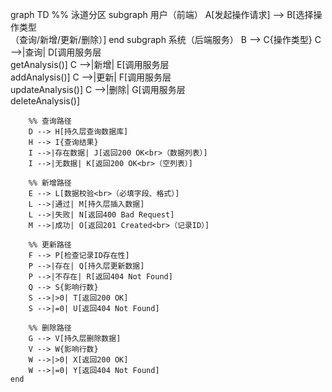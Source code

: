 graph TD
    %% 泳道分区
    subgraph 用户（前端）
        A[发起操作请求] --> B[选择操作类型<br>（查询/新增/更新/删除）]
    end
    subgraph 系统（后端服务）
        B --> C{操作类型}
        C -->|查询| D[调用服务层<br>getAnalysis()]
        C -->|新增| E[调用服务层<br>addAnalysis()]
        C -->|更新| F[调用服务层<br>updateAnalysis()]
        C -->|删除| G[调用服务层<br>deleteAnalysis()]
        
        %% 查询路径
        D --> H[持久层查询数据库]
        H --> I{查询结果}
        I -->|存在数据| J[返回200 OK<br>（数据列表）]
        I -->|无数据| K[返回200 OK<br>（空列表）]
        
        %% 新增路径
        E --> L[数据校验<br>（必填字段、格式）]
        L -->|通过| M[持久层插入数据]
        L -->|失败| N[返回400 Bad Request]
        M -->|成功| O[返回201 Created<br>（记录ID）]
        
        %% 更新路径
        F --> P[检查记录ID存在性]
        P -->|存在| Q[持久层更新数据]
        P -->|不存在| R[返回404 Not Found]
        Q --> S{影响行数}
        S -->|>0| T[返回200 OK]
        S -->|=0| U[返回404 Not Found]
        
        %% 删除路径
        G --> V[持久层删除数据]
        V --> W{影响行数}
        W -->|>0| X[返回200 OK]
        W -->|=0| Y[返回404 Not Found]
    end
